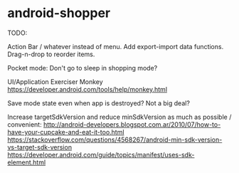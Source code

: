 android-shopper
===============

TODO:

Action Bar / whatever instead of menu.
Add export-import data functions.
Drag-n-drop to reorder items.

Pocket mode: Don't go to sleep in shopping mode?

UI/Application Exerciser Monkey
https://developer.android.com/tools/help/monkey.html

Save mode state even when app is destroyed? Not a big deal?

Increase targetSdkVersion and reduce minSdkVersion as much as possible / convenient:
	http://android-developers.blogspot.com.ar/2010/07/how-to-have-your-cupcake-and-eat-it-too.html
	https://stackoverflow.com/questions/4568267/android-min-sdk-version-vs-target-sdk-version
	https://developer.android.com/guide/topics/manifest/uses-sdk-element.html
